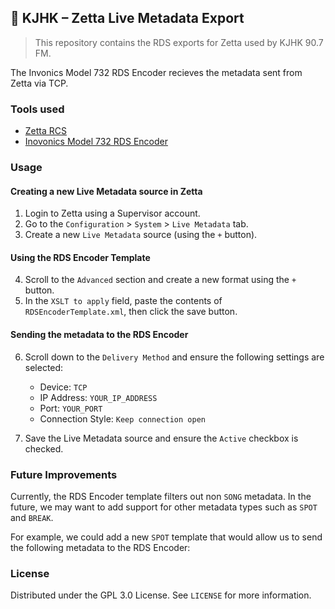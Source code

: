 ## 📄 KJHK – Zetta Live Metadata Export

> This repository contains the RDS exports for Zetta used by KJHK 90.7 FM.

The Invonics Model 732 RDS Encoder recieves the metadata sent from Zetta via TCP.

### Tools used

-   [Zetta RCS](https://www.rcsworks.com/zetta/)
-   [Inovonics Model 732 RDS Encoder](https://www.inovonicsbroadcast.com/product/732)

### Usage

#### Creating a new Live Metadata source in Zetta

1. Login to Zetta using a Supervisor account.
2. Go to the `Configuration` > `System` > `Live Metadata` tab.
3. Create a new `Live Metadata` source (using the `+` button).

#### Using the RDS Encoder Template

4. Scroll to the `Advanced` section and create a new format using the `+` button.
5. In the `XSLT to apply` field, paste the contents of `RDSEncoderTemplate.xml`, then click the save button.

#### Sending the metadata to the RDS Encoder

6. Scroll down to the `Delivery Method` and ensure the following settings are selected:

    - Device: `TCP`
    - IP Address: `YOUR_IP_ADDRESS`
    - Port: `YOUR_PORT`
    - Connection Style: `Keep connection open`

7. Save the Live Metadata source and ensure the `Active` checkbox is checked.

### Future Improvements

Currently, the RDS Encoder template filters out non `SONG` metadata. In the future, we may want to add support for other metadata types such as `SPOT` and `BREAK`.

For example, we could add a new `SPOT` template that would allow us to send the following metadata to the RDS Encoder:

### License

Distributed under the GPL 3.0 License. See `LICENSE` for more information.
